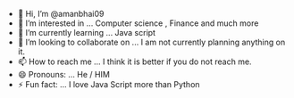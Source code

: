 - 👋 Hi, I’m @amanbhai09
- 👀 I’m interested in ... Computer science , Finance and much more 
- 🌱 I’m currently learning ... Java script 
- 💞️ I’m looking to collaborate on ...   I am not currently planning anything on it. 
- 📫 How to reach me ... I think it is better if you do not reach me. 
- 😄 Pronouns: ... He / HIM 
- ⚡ Fun fact: ...  I love Java Script more than Python

<!---
amanbhai09/amanbhai09 is a ✨ special ✨ repository because its `README.md` (this file) appears on your GitHub profile.
You can click the Preview link to take a look at your changes.
--->
